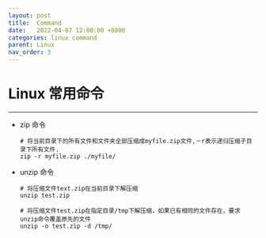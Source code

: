 ```yaml
---
layout: post
title:  Command
date:   2022-04-07 12:00:00 +0800
categories: linux command
parent: Linux
nav_order: 3
---
```



# Linux 常用命令
--------

- zip 命令

	```shell
	# 将当前目录下的所有文件和文件夹全部压缩成myfile.zip文件,－r表示递归压缩子目录下所有文件.
	zip -r myfile.zip ./myfile/ 
	```

- unzip 命令

	```shell
	# 将压缩文件text.zip在当前目录下解压缩
	unzip test.zip

	# 将压缩文件test.zip在指定目录/tmp下解压缩，如果已有相同的文件存在，要求unzip命令覆盖原先的文件
	unzip -o test.zip -d /tmp/
	```